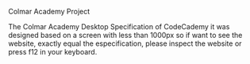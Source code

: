Colmar Academy Project 

The Colmar Academy Desktop Specification of CodeCademy it was designed based on a screen with less than 1000px so if want to see the website, exactly equal
the especification, please inspect the website or press f12 in your keyboard.